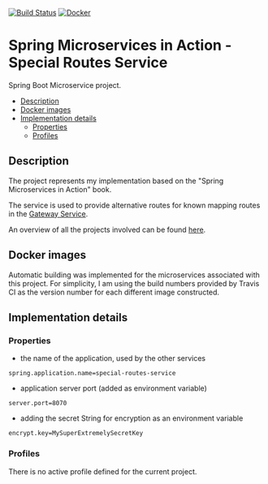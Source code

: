 [![Build Status](https://travis-ci.org/mariamihai/sma-special-routes-service.svg?branch=master)](https://travis-ci.org/mariamihai/sma-special-routes-service)
[![Docker](https://img.shields.io/docker/v/mariamihai/sma-special-routes-service?sort=date)](https://hub.docker.com/r/mariamihai/sma-special-routes-service)

# Spring Microservices in Action - Special Routes Service
Spring Boot Microservice project.

  - [Description](#description)
  - [Docker images](#docker-images)
  - [Implementation details](#implementation-details)
    - [Properties](#properties)
    - [Profiles](#profiles)

## Description
The project represents my implementation based on the "Spring Microservices in Action" book.

The service is used to provide alternative routes for known mapping routes in the [Gateway Service](https://github.com/mariamihai/sma-gateway-service).  

An overview of all the projects involved can be found [here](https://github.com/mariamihai/sma-overview).

## Docker images
Automatic building was implemented for the microservices associated with this project.
For simplicity, I am using the build numbers provided by Travis CI as the version number for each different image constructed.

## Implementation details
### Properties
- the name of the application, used by the other services 
```
spring.application.name=special-routes-service
```
- application server port (added as environment variable)
```
server.port=8070
```
- adding the secret String for encryption as an environment variable
```
encrypt.key=MySuperExtremelySecretKey
```

### Profiles
There is no active profile defined for the current project.
